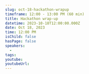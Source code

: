 ```yaml
---
slug: oct-18-hackathon-wrapup
timeframe: 12:00 - 13:00 PM (60 min)
title: Hackathon wrap-up
datetime: 2023-10-18T12:00:00.000Z
date: Oct 18, 2023
time: 12:00 PM
isChild: false
hasPage: false
speakers:
  -
tags:
youtube:
youtubeUrl:
---
```

